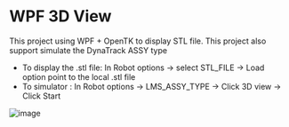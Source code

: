 # WPF 3D View
 This project using WPF + OpenTK to display STL file. This project also support simulate the DynaTrack ASSY type
- To display the .stl file: In Robot options -> select STL_FILE -> Load option point to the local .stl file
- To simulator : In Robot options -> LMS_ASSY_TYPE -> Click 3D view -> Click Start

![image](https://user-images.githubusercontent.com/16892256/122017420-e907fe80-cdfc-11eb-927e-63454d77c374.png)
